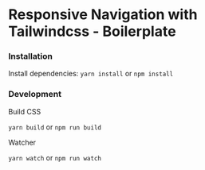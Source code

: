 # Responsive Navigation with Tailwindcss - Boilerplate

### Installation
Install dependencies:
`yarn install` or `npm install`


### Development
Build CSS

`yarn build` or `npm run build`

Watcher

 `yarn watch` or `npm run watch`

